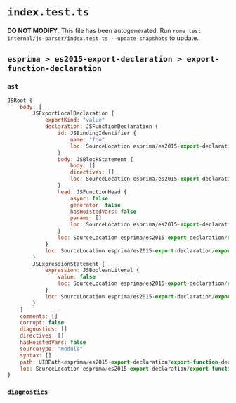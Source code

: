 # `index.test.ts`

**DO NOT MODIFY**. This file has been autogenerated. Run `rome test internal/js-parser/index.test.ts --update-snapshots` to update.

## `esprima > es2015-export-declaration > export-function-declaration`

### `ast`

```javascript
JSRoot {
	body: [
		JSExportLocalDeclaration {
			exportKind: "value"
			declaration: JSFunctionDeclaration {
				id: JSBindingIdentifier {
					name: "foo"
					loc: SourceLocation esprima/es2015-export-declaration/export-function-declaration/input.js 1:16-1:19 (foo)
				}
				body: JSBlockStatement {
					body: []
					directives: []
					loc: SourceLocation esprima/es2015-export-declaration/export-function-declaration/input.js 1:23-1:25
				}
				head: JSFunctionHead {
					async: false
					generator: false
					hasHoistedVars: false
					params: []
					loc: SourceLocation esprima/es2015-export-declaration/export-function-declaration/input.js 1:20-1:22
				}
				loc: SourceLocation esprima/es2015-export-declaration/export-function-declaration/input.js 1:7-1:25
			}
			loc: SourceLocation esprima/es2015-export-declaration/export-function-declaration/input.js 1:0-1:25
		}
		JSExpressionStatement {
			expression: JSBooleanLiteral {
				value: false
				loc: SourceLocation esprima/es2015-export-declaration/export-function-declaration/input.js 1:26-1:31
			}
			loc: SourceLocation esprima/es2015-export-declaration/export-function-declaration/input.js 1:26-1:31
		}
	]
	comments: []
	corrupt: false
	diagnostics: []
	directives: []
	hasHoistedVars: false
	sourceType: "module"
	syntax: []
	path: UIDPath<esprima/es2015-export-declaration/export-function-declaration/input.js>
	loc: SourceLocation esprima/es2015-export-declaration/export-function-declaration/input.js 1:0-2:0
}
```

### `diagnostics`

```

```
